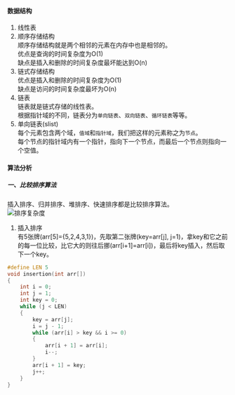 #### 数据结构
1. 线性表
  1. 顺序存储结构  
    顺序存储结构就是两个相邻的元素在内存中也是相邻的。  
    优点是查询的时间复杂度为O(1)  
    缺点是插入和删除的时间复杂度最坏能达到O(n)
  2. 链式存储结构  
    优点是插入和删除的时间复杂度为O(1)  
    缺点是访问的时间复杂度最坏为O(n)
2. 链表  
  链表就是链式存储的线性表。  
  根据指针域的不同，链表分为`单向链表`、`双向链表`、`循环链表`等等。
  1. 单向链表(slist)  
    每个元素包含两个域，`值域`和`指针域`，我们把这样的元素称之为`节点`。  
    每个节点的指针域内有一个指针，指向下一个节点，而最后一个节点则指向一个空值。  

#### 算法分析
##### 一、比较排序算法  
插入排序、归并排序、堆排序、快速排序都是比较排序算法。  
![排序复杂度](http://7i7io5.com1.z0.glb.clouddn.com/sort.PNG)
1. 插入排序  
有5张牌(arr[5]={5,2,4,3,1})，先取第二张牌(key=arr[j], j=1)，拿key和它之前的每一位比较，比它大的则往后挪(arr[i+1]=arr[i])，最后将key插入，然后取下一个key。
```C
#define LEN 5
void insertion(int arr[])
{
    int i = 0;
    int j = 1;
    int key = 0;
    while (j < LEN)
    {
        key = arr[j];
        i = j - 1;
        while (arr[i] > key && i >= 0)
        {
            arr[i + 1] = arr[i];
            i--;
        }
        arr[i + 1] = key;
        j++;
    }
}
```